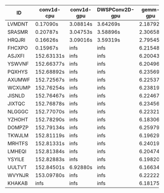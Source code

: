 |ID|conv1d-cpu|conv1d-gpu|DWSPConv2D-gpu|gemm-gpu|avg|
|-|-|-|-|-|-|
|LVMDNT|0.17090s|3.08814s|3.64269s|2.18792s|2.27241s|
|SRASMR|0.20787s|3.04753s|3.58896s|2.30658s|2.28773s|
|HRQJRI|0.16626s|3.09016s|3.59319s|2.79545s|2.41127s|
|FHCXPO|0.15967s|infs|infs|6.21548s|infs|
|ASJXFI|152.63131s|infs|infs|6.20043s|infs|
|YSWVNF|152.66377s|infs|infs|6.20496s|infs|
|PQXHYS|152.68892s|infs|infs|6.23569s|infs|
|AXUMWF|152.72567s|infs|infs|6.22537s|infs|
|WCXUMP|152.76254s|infs|infs|6.23819s|infs|
|JISNLD|152.76467s|infs|infs|6.22467s|infs|
|JIXTQC|152.76878s|infs|infs|6.23456s|infs|
|NLGGGC|152.77070s|infs|infs|6.22321s|infs|
|YZHOHT|152.78290s|infs|infs|6.18306s|infs|
|DOMPZP|152.79134s|infs|infs|6.25979s|infs|
|TKWJLM|152.81119s|infs|infs|6.19629s|infs|
|MRHTFS|152.81331s|infs|infs|6.24019s|infs|
|LMHEQI|152.81384s|infs|infs|6.20474s|infs|
|YSYILE|152.82883s|infs|infs|6.19820s|infs|
|UULTVT|152.84501s|6.92880s|infs|6.16634s|infs|
|WVYNJR|153.09780s|infs|infs|6.22222s|infs|
|KHAKAB|infs|infs|infs|6.18175s|infs|
